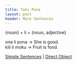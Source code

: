 ```yaml
---
title: Toki Pona
layout: post
header: More Sentences
---
```

{noun} + li + {noun, adjective}  

ona li pona -> She is good.  
kili li moku -> Fruit is food.  

[Simple Sentences](02SimpleSentences.md) | [Direct Object](04DirectObject.md)
